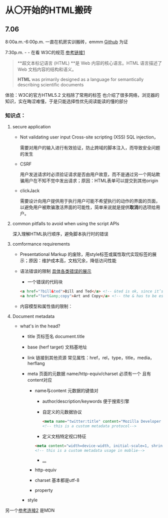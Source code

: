 # 从〇开始的HTML搬砖

## 7.06 

8:00a.m.-6:00p.m.  一直在机房实训搬砖，emmm [Github](https://github.com/VincentCung) 为证

7:30p.m. - - 在看 W3C的规范 [参考链接1](https://www.w3.org/TR/2017/REC-html52-20171214/introduction.html)  

> **超文本标记语言 (HTML) **是 Web 内容的核心语言。HTML 语言描述了 Web 文档内容的结构和语义。
>
> **HTML** was primarily designed as a language for semantically describing scientific documents

体验：W3C的官方HTML5.2 文档除了常用的标签 也介绍了很多网络，浏览器的知识，实在晦涩难懂，于是只能选择性优先阅读能读的懂的部分

### 知识点：

1. secure application

   - Not validating user input Cross-site scripting (XSS) SQL injection，

     需要对用户的输入进行有效验证，防止跨域的脚本注入，而导致安全问题的发生

   - CSRF 

     用户发送请求时必须验证请求是否由用户故意，而不是通过另一个网站欺骗用户在不知不觉中发出请求；原因：HTML表单可以提交到其他origin

   - clickJack

     需要设计向用户提供用于执行用户可能不希望执行的动作的界面的页面，以避免用户被欺骗激活界面的可能性，简单来说就是提供**取消**的选项给用户。

2. common pitfalls to avoid when using the script APIs

   深入理解HTML执行顺序，避免脚本执行时的错误

3. comformance requirements

   - Presentational Markup 的废除，用style标签或属性取代实现标签的展示；原因：维护成本高，文档冗余，降低访问性能

   - 语法错误的限制 [具体各类错误的展示](https://www.w3.org/TR/2017/REC-html52-20171214/introduction.html#syntax-errors)

     - 一个错误的代码块

     ```html
     <a href="?bill&ted">Bill and Ted</a> <!-- &ted is ok, since it’s not a named character reference -->
     <a href="?art&amp;copy">Art and Copy</a> <!-- the & has to be escaped, since &copy is a named character reference -->
     ```


   - 内容模型和属性值的限制：

4. Document metadata

   - what's in the head?

     - title 页标签名 document.title

     - base (herf target) 文档基地址

     - link 链接到其他资源 常见属性：href，rel，type，title，media，herflang

     - meta 页面的元数据 name/http-equiv/charset 必须有一个 且有content对应

       - name与content 元数据的键值对  

         - author/description/keywords 便于搜索引擎

         - 自定义的元数据协议 

           ```html
           <meta name="twitter:title" content="Mozilla Developer Network">
           <!-- this is a custom metadata protocol-->

           ```

         - 定义文档特定视口特征

         ```html
         <meta content="width=device-width, initial-scale=1, shrink-to-fit=no,maximum-scale=1.0" name="viewport">
         <!-- this is a custom metadata usage in moblie-->
         ```

         - [...](https://www.w3.org/TR/2017/REC-html52-20171214/document-metadata.html#standard-metadata-names)

       - http-equiv

       - charset 基本都是utf-8

       - property

     - style

另一个[参考连接2](https://developer.mozilla.org/zh-CN/docs/Learn/HTML/Introduction_to_HTML/The_head_metadata_in_HTML) 是MDN
